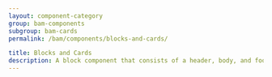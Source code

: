 ```yaml
---
layout: component-category
group: bam-components
subgroup: bam-cards
permalink: /bam/components/blocks-and-cards/

title: Blocks and Cards
description: A block component that consists of a header, body, and footer.
---
```

